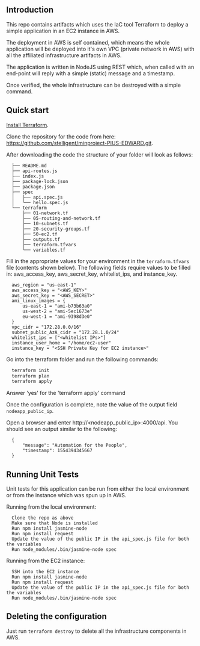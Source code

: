 ## Introduction

This repo contains artifacts which uses the IaC tool Terraform to deploy a simple application in an EC2 instance in AWS.

The deployment in AWS is self contained, which means the whole application will be deployed into it's own VPC (private network in AWS) with all the affiliated infrastructure artifacts in AWS.

The application is written in NodeJS using REST which, when called with an end-point will reply with a simple (static) message and a timestamp.

Once verified, the whole infrastructure can be destroyed with a simple command.

## Quick start

[Install Terraform](https://www.terraform.io/intro/getting-started/install.html).

Clone the repository for the code from here: https://github.com/stelligent/minproject-PIUS-EDWARD.git.

After downloading the code the structure of your folder will look as follows:

  ```
    ├── README.md
    ├── api-routes.js
    ├── index.js
    ├── package-lock.json
    ├── package.json
    ├── spec
    │   ├── api.spec.js
    │   └── hello.spec.js
    └── terraform
        ├── 01-network.tf
        ├── 05-routing-and-network.tf
        ├── 10-subnets.tf
        ├── 20-security-groups.tf
        ├── 50-ec2.tf
        ├── outputs.tf
        ├── terraform.tfvars
        └── variables.tf
  ```

Fill in the appropriate values for your environment in the `terraform.tfvars` file (contents shown below). The following fields require values to be filled in: aws_access_key, aws_secret_key, whitelist_ips, and instance_key.

  ```
    aws_region = "us-east-1"
    aws_access_key = "<AWS_KEY>"
    aws_secret_key = "<AWS_SECRET>"
    ami_linux_images = {
        us-east-1 = "ami-b73b63a0"
        us-west-2 = "ami-5ec1673e"
        eu-west-1 = "ami-9398d3e0"
    }
    vpc_cidr = "172.28.0.0/16"
    subnet_public_AzA_cidr = "172.28.1.0/24"
    whitelist_ips = ["<whitelist IPs>"]
    instance_user_home = "/home/ec2-user"
    instance_key = "<SSH Private Key for EC2 instance>"
  ```

Go into the terraform folder and run the following commands:

  ```bash
    terraform init
    terraform plan
    terraform apply
  ```

  Answer 'yes' for the 'terraform apply' command

Once the configuration is complete, note the value of the output field `nodeapp_public_ip`.

Open a browser and enter http://<nodeapp_public_ip>:4000/api. You should see an output similar to the following:

  ```
    {
        "message": "Automation for the People",
        "timestamp": 1554394345667
    }
  ```

## Running Unit Tests

Unit tests for this application can be run from either the local environment or from the instance which was spun up in AWS.

Running from the local environment:

  ```
    Clone the repo as above
    Make sure that Node is installed
    Run npm install jasmine-node
    Run npm install request
    Update the value of the public IP in the api_spec.js file for both the variables
    Run node_modules/.bin/jasmine-node spec
  ```

Running from the EC2 instance:

  ```
    SSH into the EC2 instance
    Run npm install jasmine-node
    Run npm install request
    Update the value of the public IP in the api_spec.js file for both the variables
    Run node_modules/.bin/jasmine-node spec
  ```

## Deleting the configuration

Just run `terraform destroy` to delete all the infrastructure components in AWS.
